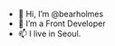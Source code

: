 - 👋 Hi, I’m @bearholmes
- 👀 I’m a Front Developer
- 📫 I live in Seoul.


<!---
bearholmes/bearholmes is a ✨ special ✨ repository because its `README.md` (this file) appears on your GitHub profile.
You can click the Preview link to take a look at your changes.
--->
